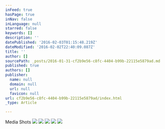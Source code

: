 ```yaml
---
inFeed: true
hasPage: true
inNav: false
inLanguage: null
starred: false
keywords: []
description: ''
datePublished: '2016-02-03T01:15:48.219Z'
dateModified: '2016-02-02T22:40:09.087Z'
title: ''
author: []
sourcePath: _posts/2016-01-31-cf2b9e56-c8fc-4404-b99b-22115e5879ad.md
published: true
authors: []
publisher:
  name: null
  domain: null
  url: null
  favicon: null
url: cf2b9e56-c8fc-4404-b99b-22115e5879ad/index.html
_type: Article

---
```

Media Shots
![](https://the-grid-user-content.s3-us-west-2.amazonaws.com/9fdeb1d6-c1ca-4e60-b04d-d5ccc65c85ab.jpg)
![](https://the-grid-user-content.s3-us-west-2.amazonaws.com/f96926b6-b59d-4a19-a37d-fcdcb5d2bcd5.jpg)
![](https://the-grid-user-content.s3-us-west-2.amazonaws.com/2fb34af0-8316-4a5c-8d99-d7cff10ebc9e.jpg)
![](https://the-grid-user-content.s3-us-west-2.amazonaws.com/9eb5d567-44c6-46f9-8b52-2fd06033dd6c.jpg)
![](https://the-grid-user-content.s3-us-west-2.amazonaws.com/f4420a9a-aaa5-43f5-a31f-729861478a56.jpg)